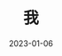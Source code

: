 ---
title: '我'
image: https://img.koobai.com/article/writer.jpg
url: "about"
date: 2023-01-06
layout: about
description: '出生成长在江西婺源，大学主修服装设计专业。毕业之后跟Eileen到了浙江杭州。为了孩子上学，2019年成为新杭州人，定居杭州~~'
---